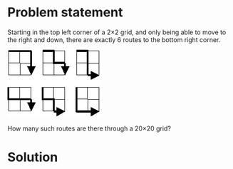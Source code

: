 # Problem statement
Starting in the top left corner of a 2×2 grid, and only being able to move to the right and down, there are exactly 6 routes to the bottom right corner.

![Alt text](p015.png "Optional title")

How many such routes are there through a 20×20 grid?

# Solution
